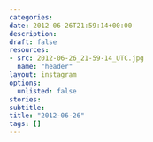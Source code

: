 ```yaml
---
categories:
date: 2012-06-26T21:59:14+00:00
description:
draft: false
resources:
- src: 2012-06-26_21-59-14_UTC.jpg
  name: "header"
layout: instagram
options:
  unlisted: false
stories:
subtitle:
title: "2012-06-26"
tags: []
---
```


 
